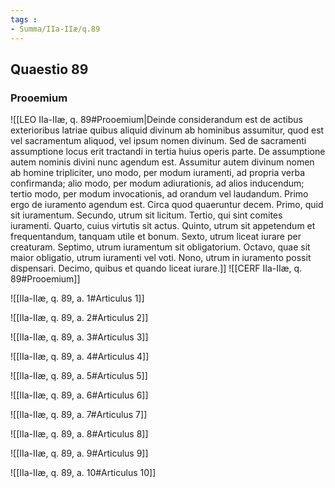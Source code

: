 ```yaml
---
tags : 
- Summa/IIa-IIæ/q.89
---
```


## Quaestio 89

### Prooemium

![[LEO IIa-IIæ, q. 89#Prooemium|Deinde considerandum est de actibus exterioribus latriae quibus aliquid divinum ab hominibus assumitur, quod est vel sacramentum aliquod, vel ipsum nomen divinum. Sed de sacramenti assumptione locus erit tractandi in tertia huius operis parte. De assumptione autem nominis divini nunc agendum est. Assumitur autem divinum nomen ab homine tripliciter, uno modo, per modum iuramenti, ad propria verba confirmanda; alio modo, per modum adiurationis, ad alios inducendum; tertio modo, per modum invocationis, ad orandum vel laudandum. Primo ergo de iuramento agendum est. Circa quod quaeruntur decem. Primo, quid sit iuramentum. Secundo, utrum sit licitum. Tertio, qui sint comites iuramenti. Quarto, cuius virtutis sit actus. Quinto, utrum sit appetendum et frequentandum, tanquam utile et bonum. Sexto, utrum liceat iurare per creaturam. Septimo, utrum iuramentum sit obligatorium. Octavo, quae sit maior obligatio, utrum iuramenti vel voti. Nono, utrum in iuramento possit dispensari. Decimo, quibus et quando liceat iurare.]]
![[CERF IIa-IIæ, q. 89#Prooemium]]

![[IIa-IIæ, q. 89, a. 1#Articulus 1]]

![[IIa-IIæ, q. 89, a. 2#Articulus 2]]

![[IIa-IIæ, q. 89, a. 3#Articulus 3]]

![[IIa-IIæ, q. 89, a. 4#Articulus 4]]

![[IIa-IIæ, q. 89, a. 5#Articulus 5]]

![[IIa-IIæ, q. 89, a. 6#Articulus 6]]

![[IIa-IIæ, q. 89, a. 7#Articulus 7]]

![[IIa-IIæ, q. 89, a. 8#Articulus 8]]

![[IIa-IIæ, q. 89, a. 9#Articulus 9]]

![[IIa-IIæ, q. 89, a. 10#Articulus 10]]


